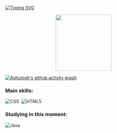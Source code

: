 [![Typing SVG](https://readme-typing-svg.herokuapp.com/?color=c9d1d9&size=35&center=true&vCenter=true&width=1000&lines=Hello!+My+name+is+Camila.;Be+Welcome!+:%29)](https://git.io/typing-svg)

<div align="center">
  <a href="https://github.com/c4m0mila">
  <img height="180em" src="https://github-readme-stats.vercel.app/api?username=c4m0mila&show_icons=true&theme=synthwave&include_all_commits=true&count_private=true"/>
</div>
    
<p>
  
[![Ashutosh's github activity graph](https://github-readme-activity-graph.vercel.app/graph?username=C4M0MILA&bg_color=291f3a&color=f20da2&line=870774&point=c1c1c1&area=true&hide_border=true)](https://github.com/ashutosh00710/github-readme-activity-graph)
### Main skills:
![CSS](https://img.shields.io/badge/-CSS-0D1117?style=for-the-badge&logo=CSS3&logoColor=1572B6&labelColor=0D1117)&nbsp;
![HTML5](https://img.shields.io/badge/html5-%23E34F26.svg?style=for-the-badge&logo=html5&logoColor=white)

  
### Studying in this moment:
![Java](https://img.shields.io/badge/java-%23ED8B00.svg?style=for-the-badge&logo=openjdk&logoColor=white)